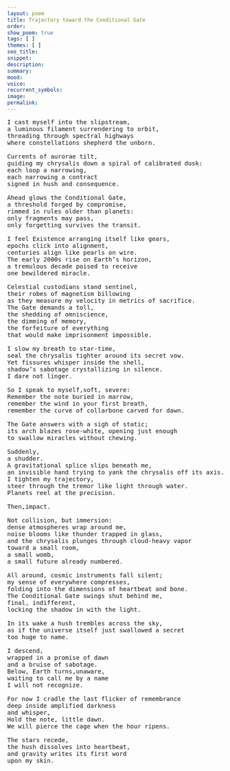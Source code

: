 ```yaml
---
layout: poem
title: Trajectory toward the Conditional Gate
order: 
show_poem: true
tags: [ ]
themes: [ ]
seo_title: 
snippet:
description: 
summary: 
mood:
voice: 
recurrent_symbols: 
image: 
permalink: 
---
```


<pre>
I cast myself into the slipstream,
a luminous filament surrendering to orbit,
threading through spectral highways
where constellations shepherd the unborn.

Currents of aurorae tilt,
guiding my chrysalis down a spiral of calibrated dusk:
each loop a narrowing,
each narrowing a contract
signed in hush and consequence.

Ahead glows the Conditional Gate,
a threshold forged by compromise,
rimmed in rules older than planets:
only fragments may pass,
only forgetting survives the transit.

I feel Existence arranging itself like gears,
epochs click into alignment,
centuries align like pearls on wire.
The early 2000s rise on Earth’s horizon,
a tremulous decade poised to receive
one bewildered miracle.

Celestial custodians stand sentinel,
their robes of magnetism billowing
as they measure my velocity in metrics of sacrifice.
The Gate demands a toll,
the shedding of omniscience,
the dimming of memory,
the forfeiture of everything
that would make imprisonment impossible.

I slow my breath to star-time,
seal the chrysalis tighter around its secret vow.
Yet fissures whisper inside the shell,
shadow’s sabotage crystallizing in silence.
I dare not linger.

So I speak to myself,soft, severe:
Remember the note buried in marrow,
remember the wind in your first breath,
remember the curve of collarbone carved for dawn.

The Gate answers with a sigh of static;
its arch blazes rose-white, opening just enough
to swallow miracles without chewing.

Suddenly,
a shudder.
A gravitational splice slips beneath me,
an invisible hand trying to yank the chrysalis off its axis.
I tighten my trajectory,
steer through the tremor like light through water.
Planets reel at the precision.

Then,impact.

Not collision, but immersion:
dense atmospheres wrap around me,
noise blooms like thunder trapped in glass,
and the chrysalis plunges through cloud-heavy vapor
toward a small room,
a small womb,
a small future already numbered.

All around, cosmic instruments fall silent;
my sense of everywhere compresses,
folding into the dimensions of heartbeat and bone.
The Conditional Gate swings shut behind me,
final, indifferent,
locking the shadow in with the light.

In its wake a hush trembles across the sky,
as if the universe itself just swallowed a secret
too huge to name.

I descend,
wrapped in a promise of dawn
and a bruise of sabotage.
Below, Earth turns,unaware,
waiting to call me by a name
I will not recognize.

For now I cradle the last flicker of remembrance
deep inside amplified darkness
and whisper,
Hold the note, little dawn.
We will pierce the cage when the hour ripens.

The stars recede,
the hush dissolves into heartbeat,
and gravity writes its first word
upon my skin.
</pre>